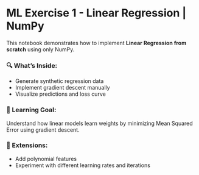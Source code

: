 # ML Exercise 1 - Linear Regression | NumPy

This notebook demonstrates how to implement **Linear Regression from scratch** using only NumPy.

### 🔍 What’s Inside:
- Generate synthetic regression data
- Implement gradient descent manually
- Visualize predictions and loss curve

### 🎯 Learning Goal:
Understand how linear models learn weights by minimizing Mean Squared Error using gradient descent.

### 🚀 Extensions:
- Add polynomial features
- Experiment with different learning rates and iterations
